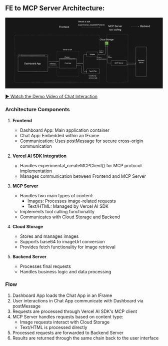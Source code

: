 ## FE to MCP Server Architecture:

![rag flow image](../media/fe_mcp_architecture.png "FE to MCP Server")

[▶️ Watch the Demo Video of Chat Interaction](https://drive.google.com/file/d/1Evu24ItxcezhdoV-1LenzGx8ZVNfdzsX/view?usp=sharing)

### Architecture Components

1. **Frontend**

   - Dashboard App: Main application container
   - Chat App: Embedded within an IFrame
   - Communication: Uses postMessage for secure cross-origin communication

2. **Vercel AI SDK Integration**

   - Handles experimental_createMCPClient() for MCP protocol implementation
   - Manages communication between Frontend and MCP Server

3. **MCP Server**

   - Handles two main types of content:
     - Images: Processes image-related requests
     - Text/HTML: Managed by Vercel AI SDK
   - Implements tool calling functionality
   - Communicates with Cloud Storage and Backend

4. **Cloud Storage**

   - Stores and manages images
   - Supports base64 to imageUrl conversion
   - Provides fetch functionality for image retrieval

5. **Backend Server**
   - Processes final requests
   - Handles business logic and data processing

### Flow

1. Dashboard App loads the Chat App in an IFrame
2. User interactions in Chat App communicate with Dashboard via postMessage
3. Requests are processed through Vercel AI SDK's MCP client
4. MCP Server handles requests based on content type:
   - Image requests interact with Cloud Storage
   - Text/HTML is processed directly
5. Processed requests are forwarded to Backend Server
6. Results are returned through the same chain back to the user interface
